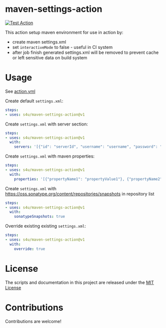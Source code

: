 # maven-settings-action
[![Test Action](https://github.com/s4u/maven-settings-action/workflows/Test%20Action/badge.svg)](https://github.com/s4u/maven-settings-action/actions)

This action setup maven environment for use in action by:
 - create maven settings.xml
 - set ```interactiveMode``` to false - useful in CI system
 - after job finish generated settings.xml will be removed to prevent cache or left sensitive data on build system

 # Usage
See [action.yml](action.yml)

Create default ```settings.xml```:
```yml
steps:
- uses: s4u/maven-settings-action@v1
```

Create ```settings.xml``` with server section:
```yml
steps:
- uses: s4u/maven-settings-action@v1
  with:
    servers: '[{"id": "serverId", "username": "username", "password": "password"}]'
```

Create ```settings.xml``` with maven properties:
```yml
steps:
- uses: s4u/maven-settings-action@v1
  with:
    properties: '[{"propertyName1": "propertyValue1"}, {"propertyName2": "propertyValue2"}]'
```

Create ```settings.xml``` with https://oss.sonatype.org/content/repositories/snapshots in repository list
```yml
steps:
- uses: s4u/maven-settings-action@v1
  with:
    sonatypeSnapshots: true
```

Override existing existing ```settings.xml```:
```yml
steps:
- uses: s4u/maven-settings-action@v1
  with:
    override: true
```


# License

The scripts and documentation in this project are released under the [MIT License](LICENSE)

# Contributions

Contributions are welcome!
